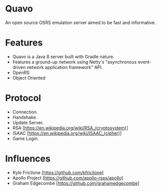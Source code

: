 # Quavo
An open source OSRS emulation server aimed to be fast and informative.

# Features
- Quavo is a Java 8 server built with Gradle nature.
- Features a ground-up network using Netty's "asynchronous event-driven network application framework" API.
- OpenRS
- Object Oriented

# Protocol
- Connection.
- Handshake.
- Update Server.
- RSA [https://en.wikipedia.org/wiki/RSA_(cryptosystem)]
- ISAAC [https://en.wikipedia.org/wiki/ISAAC_(cipher)]
- Game Login.

# Influences
- Kyle Fricilone [https://github.com/kfricilone]
- Apollo Project [https://github.com/apollo-rsps/apollo]
- Graham Edgecombe [https://github.com/grahamedgecombe]
